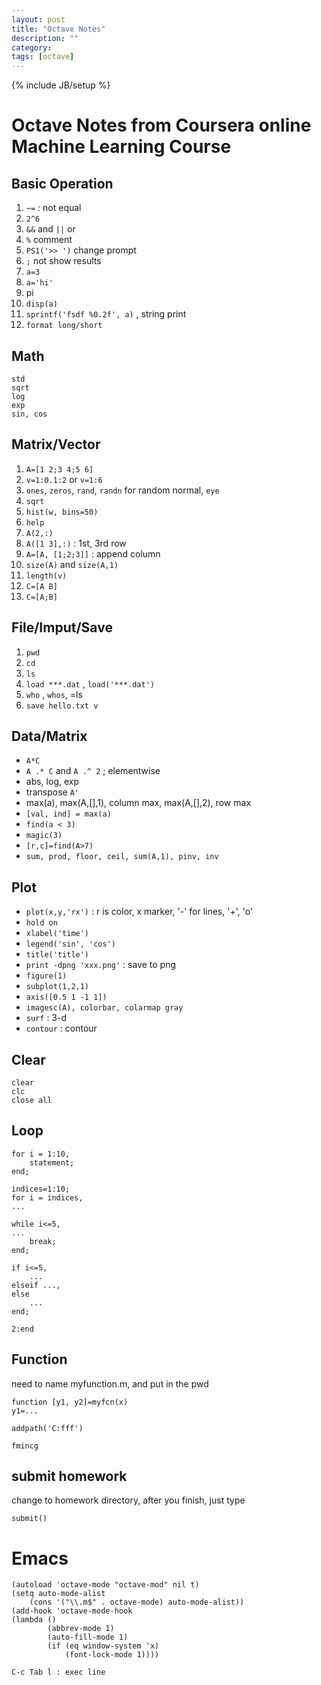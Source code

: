 ```yaml
---
layout: post
title: "Octave Notes"
description: ""
category: 
tags: [octave]
---
```

{% include JB/setup %}

Octave Notes from Coursera online Machine Learning Course
==========

## Basic Operation

1. `~=` : not equal
2. `2^6`
3. `&&` and `||` or
4. `%` comment
5. `PS1('>> ')` change prompt
6. `;` not show results
7. `a=3`
8. `a='hi'`
9. pi
10. `disp(a)`
11. `sprintf('fsdf %0.2f', a)` , string print
12.  `format long/short`

## Math

	std
	sqrt
	log
	exp
	sin, cos

## Matrix/Vector 

1. `A=[1 2;3 4;5 6]`
2. `v=1:0.1:2` or `v=1:6`
3. `ones`, `zeros`, `rand`, `randn` for random normal, `eye`
4. `sqrt`
5. `hist(w, bins=50)`
6. `help`
7. `A(2,:)`
8. `A([1 3],:)` : 1st, 3rd row
9. `A=[A, [1;2;3]]` : append column
10. `size(A)` and `size(A,1)`
11. `length(v)`
12. `C=[A B]`
13. `C=[A;B]`

## File/Imput/Save 

1. `pwd` 
2. `cd`
3. `ls`
4. `load ***.dat` , `load('***.dat')`
5. `who` , `whos`, =ls
6. `save hello.txt v`

## Data/Matrix

- `A*C`
- `A .* C` and `A .^ 2` ; elementwise
- abs, log, exp
- transpose `A'`
- max(a), max(A,[],1), column max, max(A,[],2), row max
- `[val, ind] = max(a)`
- `find(a < 3)`
- `magic(3)`
- `[r,c]=find(A>7)`
- `sum, prod, floor, ceil, sum(A,1), pinv, inv`

## Plot

- `plot(x,y,'rx')` : r is color, x marker, '-' for lines, '+', 'o'
- `hold on`
- `xlabel('time')`
- `legend('sin', 'cos')`
- `title('title')`
- `print -dpng 'xxx.png'` : save to png
- `figure(1)`
- `subplot(1,2,1)` 
- `axis([0.5 1 -1 1])`
- `imagesc(A), colorbar, colarmap gray`
- `surf` : 3-d
- `contour` : contour

## Clear

	clear
	clc
	close all

## Loop 

	for i = 1:10,
		statement;
	end;
	
	indices=1:10;
	for i = indices,
	...
	
	while i<=5,
	...
		break;
	end;

	if i<=5,
		...
	elseif ...,
	else
		...
	end;

	2:end

## Function

need to name myfunction.m, and put in the pwd

	function [y1, y2]=myfcn(x)
	y1=...

	addpath('C:fff')

	fmincg

## submit homework

change to homework directory, after you finish, just type

	submit()

# Emacs #

	(autoload 'octave-mode "octave-mod" nil t)
	(setq auto-mode-alist
		(cons '("\\.m$" . octave-mode) auto-mode-alist))
	(add-hook 'octave-mode-hook
	(lambda ()
            (abbrev-mode 1)
            (auto-fill-mode 1)
            (if (eq window-system 'x)
                (font-lock-mode 1))))

	C-c Tab l : exec line
